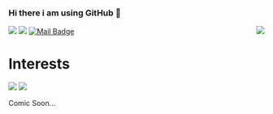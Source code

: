 ### Hi there i am using GitHub 👋

<img align='right' src="https://github-readme-stats.vercel.app/api?username=emregeldegul&show_icons=true">

[![](https://img.shields.io/badge/twitter-%231DA1F2.svg?&style=for-the-badge&logo=twitter&logoColor=white)](https://www.twitter.com/emregeldegul)
[![](https://img.shields.io/badge/linkedin-%230077B5.svg?&style=for-the-badge&logo=linkedin&logoColor=white)](https://www.linkedin.com/in/yunusemregeldegul/)
[![Mail Badge](https://img.shields.io/badge/yunusemregeldegul@gmail.com-c14438?style=for-the-badge&logo=Gmail&logoColor=white&link=mailto:yunusemregeldegul@gmail.com)](mailto:mertcobanov@gmail.com)

# Interests
[![](https://img.shields.io/badge/python-cD1?style=for-the-badge&logo=python)]()
[![](https://img.shields.io/badge/flask-cD1?style=for-the-badge&logo=flask)]()

Comic Soon...
